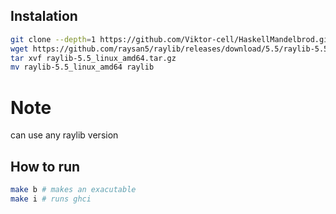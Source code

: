 ## Instalation
```bash
git clone --depth=1 https://github.com/Viktor-cell/HaskellMandelbrod.git
wget https://github.com/raysan5/raylib/releases/download/5.5/raylib-5.5_linux_amd64.tar.gz # any of raylib version will do
tar xvf raylib-5.5_linux_amd64.tar.gz
mv raylib-5.5_linux_amd64 raylib
```
# Note
can use any raylib version

## How to run
```bash
make b # makes an exacutable
make i # runs ghci
```
